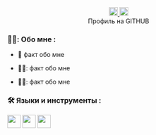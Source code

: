 <div id="badges" align ="center">
  <a href= "https://t.me/Vladislav20006">
    <img src = "https://detskiy-doctor.ru/wp-content/uploads/2023/05/52f64b4f80b236249b40048a9b63d27d.png" width="20" height="20">
  </a>
  
<a href= "https://mail.google.com/mail/u/1/#inbox/FMfcgzQXJkdVVmPkJMNZgXdnSlHjRTMM">
  <img src = "https://blogger.googleusercontent.com/img/a/AVvXsEitVHZJnX08aCeWZpHSFEiAQB2l6QmlrFV3fgPalIHFpKXB25hHxIrI-srzdvtpOWvVs2KrA0zD14gnAis71Qj4Hct2-aokeVUQCofRVa3CbQdNcDNkV8mJRy_-Ubi4ZkAc-HTqlCGNDIy8IbwQDeeRn9oKFvtzymQf1CTDXm4_TZnfSc6gm569DSij" width="20" height="20">
</a>
</div>

<div id="vievprof" align="center>
  <img src="https://komarev.com/ghpvc/?username=Vladislav166&style=flat-square&color=blue" alt=""/>
</div>

<div id="heythere" align="center"
<h1> Профиль на GITHUB </h1>
</div>

### 👨‍💻: Обо мне :

- :brain: факт обо мне

- 👨‍✈️: факт обо мне

- 🚴‍♀️: факт обо мне

### :hammer_and_wrench: Языки и инструменты :

<div>
  <img src="https://avatars.mds.yandex.net/i?id=76f28736e27e47fb267124ecba089052db0f203d-12521952-images-thumbs&n=13" width="30" height="30">
  <img src="https://avatars.dzeninfra.ru/get-zen_doc/271828/pub_65932159bffa447dc94de736_659333ac438ebb0987140b07/scale_1200" width="30" height="30">
  <img src="https://gitlab.com/uploads/-/system/group/avatar/10532272/github.png" width="30" height="30">
</div>
  
